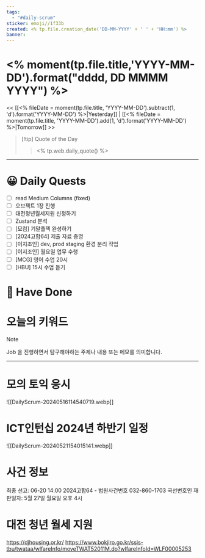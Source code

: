 ```yaml
---
tags:
  - "#daily-scrum"
sticker: emoji//1f33b
created: <% tp.file.creation_date('DD-MM-YYYY' + ' ' + 'HH:mm') %>
banner:
---
```

# <% moment(tp.file.title,'YYYY-MM-DD').format("dddd, DD MMMM YYYY") %>
<< [[<% fileDate = moment(tp.file.title, 'YYYY-MM-DD').subtract(1, 'd').format('YYYY-MM-DD') %>|Yesterday]] | [[<% fileDate = moment(tp.file.title, 'YYYY-MM-DD').add(1, 'd').format('YYYY-MM-DD') %>|Tomorrow]] >>

> [!tip] Quote of the Day  
> > <% tp.web.daily_quote() %>

---

#  😀 Daily Quests
- [ ] read Medium Columns (fixed)
- [ ] 오브젝트 1장 진행
- [ ] 대전청년월세지원 신청하기
- [ ] Zustand 분석
- [ ] [모컴] 기말플젝 완성하기
- [ ] [2024고합64] 제출 자료 증명 
- [ ] [이지조인] dev, prod staging 환경 분리 작업
- [ ] [이지조인] 월요일 업무 수행
- [ ] [MCG] 영어 수업 20시
- [ ] [HBU] 15시 수업 듣기

# 🙂 Have Done



# 오늘의 키워드

> [!NOTE]
> Job 을 진행하면서 탐구해야하는 주제나 내용 또는 메모를 의미합니다.


---

# 모의 토익 응시
![[DailyScrum-20240516114540719.webp]]

# ICT인턴십 2024년 하반기 일정
![[DailyScrum-20240521154015141.webp]]

# 사건 정보
최종 선고: 06-20 14:00
2024고합64 - 법원사건번호
032-860-1703
국선변호인
재판일자: 5월 27일 월요일 오후 4시

# 대전 청년 월세 지원
https://djhousing.or.kr/
https://www.bokjiro.go.kr/ssis-tbu/twataa/wlfareInfo/moveTWAT52011M.do?wlfareInfoId=WLF00005253